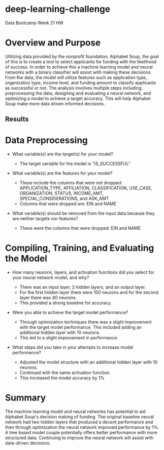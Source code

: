 # deep-learning-challenge
Data Bootcamp Week 21 HW

# Overview and Purpose
Utilizing data provided by the nonprofit foundation, Alphabet Soup, the goal of this is to create a tool to select applicants for funding with the likelihood of success. In order to achieve this a machine learning model and neural networks with a binary classifier will assist with making these decisions. From the data, the model will utilize features such as application type, organization type, income level, and funding amount to classify applicants as successful or not. The analysis involves multiple steps including, preprocessing the data, designing and evaluating a neural network, and optimizing a model to achieve a target accuracy. This will help Alphabet Soup make more data driven informed decisions.






## Results ##


# Data Preprocessing
- What variable(s) are the target(s) for your model?
   - The target variable for the model is "IS_SUCCESSFUL"


- What variable(s) are the features for your model?
   - These include the columns that were not dropped: APPLICATION_TYPE, AFFILIATION, CLASSIFICATION, USE_CASE, ORGANIZATION, STATUS, INCOME_AMT, SPECIAL_CONSIDERATIONS, and ASK_AMT
   - Columns that were dropped are: EIN and NAME


- What variable(s) should be removed from the input data because they are neither targets nor features?
   - These were the columns that were dropped: EIN and NAME






# Compiling, Training, and Evaluating the Model
- How many neurons, layers, and activation functions did you select for your neural network model, and why?
   - There was an input layer, 2 hidden layers, and an output layer.
   - For the first hidden layer there were 100 neurons and for the second layer there was 40 neurons.
   - This provided a strong baseline for accuracy.


- Were you able to achieve the target model performance?
   - Through optimization techniques there was a slight improvement with the target model performance. This included adding an additional hidden layer with 10 neurons.
   - This led to a slight improvement in performance.




- What steps did you take in your attempts to increase model performance?
   - Adjusted the model structure with an additional hidden layer with 10 neurons.
   - Continued with the same activation function.
   - This increased the model accuracy by 1%




# Summary
The machine learning model and neural networks has potential to aid Alphabet Soup's decision making of funding. The original baseline neural network had two hidden layers that produced a decent performance and then through optimization the neural network improved performance by 1%. A tree based model couple potentially offers better performance with more structured data. Continuing to improve the neural network will assist with data-driven decisions.
